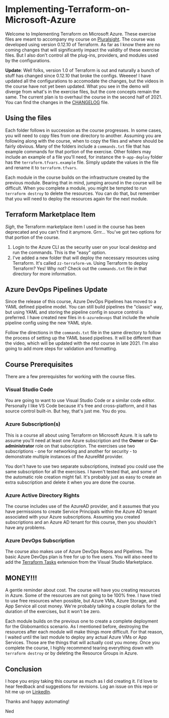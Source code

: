 # Implementing-Terraform-on-Microsoft-Azure

Welcome to Implementing Terraform on Microsoft Azure. These exercise files are meant to accompany my course on [Pluralsight](https://app.pluralsight.com/library/courses/implementing-terraform-microsoft-azure/).  The course was developed using version 0.12.10 of Terraform.  As far as I know there are no coming changes that will significantly impact the validity of these exercise files.  But I also don't control all the plug-ins, providers, and modules used by the configurations.

**Update**: Well folks, version 1.0 of Terraform is out and naturally a bunch of stuff has changed since 0.12.10 that broke the configs. Weeeee! I have updated all the configurations to accomodate the changes, but the videos in the course have not yet been updated. What you see in the demo will diverge from what's in the exercise files, but the core concepts remain the same. The current plan is to overhaul the course in the second half of 2021. You can find the changes in the [CHANGELOG](./CHANGELOG.md) file.

## Using the files

Each folder follows in succession as the course progresses. In some cases, you will need to copy files from one directory to another. Assuming you are following along with the course, when to copy the files and where should be fairly obvious. Many of the folders include a `commands.txt` file that has example commands for that portion of the exercise. Other folders may include an example of a file you'll need, for instance the `9-app-deploy` folder has the `terraform.tfvars.example` file. Simply update the values in the file and rename it to `terraform.tfvars`.

Each module in the course builds on the infrastructure created by the previous module. Bearing that in mind, jumping around in the course will be difficult. When you complete a module, you might be tempted to run `terraform destroy` to delete the resources. You can do that, but remember that you will need to deploy the resources again for the next module.

## Terraform Marketplace Item

*Sigh*, the Terraform marketplace item I used in the course has been deprecated and you can't find it anymore. Grrr... You've got two options for that portion of the course.

1. Login to the Azure CLI as the security user on your local desktop and run the commands. This is the "easy" option.
1. I've added a new folder that will deploy the necessary resources using Terraform. It's called `zz-terraform-vm`. Using Terraform to deploy Terraform? Yes! Why not? Check out the `commands.txt` file in that directory for more information.

## Azure DevOps Pipelines Update

Since the release of this course, Azure DevOps Pipelines has moved to a YAML defined pipeline model. You can still build pipelines the "classic" way, but using YAML and storing the pipeline config in source control is preferred. I have created new files in `6-azuredevops` that include the whole pipeline config using the new YAML style.

Follow the directions in the `commands.txt` file in the same directory to follow the process of setting up the YAML based pipelines. It will be different than the video, which will be updated with the rest course in late 2021. I'm also going to add more steps for validation and formatting.

## Course Prerequisites

There are a few prerequisites for working with the course files.

### Visual Studio Code

You are going to want to use Visual Studio Code or a similar code editor. Personally I like VS Code because it's free and cross-platform, and it has source control built-in. But hey, that's just me. You do you.

### Azure Subscription(s)

This is a course all about using Terraform on Microsoft Azure. It is safe to assume you'll need at least one Azure subscription and the **Owner** or **Co-administrator** role on that subscription. The exercises use two subscriptions - one for networking and another for security - to demonstrate multiple instances of the AzureRM provider.

You don't have to use two separate subscriptions, instead you could use the same subscription for all the exercises. I haven't tested that, and some of the automatic role creation might fail. It's probably just as easy to create an extra subscription and delete it when you are done the course.

### Azure Active Directory Rights

The course includes use of the AzureAD provider, and it assumes that you have permissions to create Service Principals within the Azure AD tenant associated with your Azure subscriptions. Assuming you created subscriptions and an Azure AD tenant for this course, then you shouldn't have any problems.

### Azure DevOps Subscription

The course also makes use of Azure DevOps Repos and Pipelines. The basic Azure DevOps plan is free for up to five users. You will also need to add the [Terraform Tasks](https://marketplace.visualstudio.com/items?itemName=ms-devlabs.custom-terraform-tasks) extension from the Visual Studio Marketplace.

## MONEY!!!

A gentle reminder about cost. The course will have you creating resources in Azure.  Some of the resources are not going to be 100% free. I have tried to use free resources when possible, but Azure VMs, Azure Storage, and App Service all cost money. We're probably talking a couple dollars for the duration of the exercises, but it won't be zero.

Each module builds on the previous one to create a complete deployment for the Globomantics scenario. As I mentioned before, destroying the resources after each module will make things more difficult. For that reason, I waited until the last module to deploy any actual Azure VMs or App Services. Those are the things that will actually cost you money. Once you complete the course, I highly recommend tearing everything down with `terraform destroy` or by deleting the Resource Groups in Azure.

## Conclusion

I hope you enjoy taking this course as much as I did creating it.  I'd love to hear feedback and suggestions for revisions. Log an issue on this repo or hit me up on [LinkedIn](https://www.linkedin.com/in/ned-bellavance/).

Thanks and happy automating!

Ned
